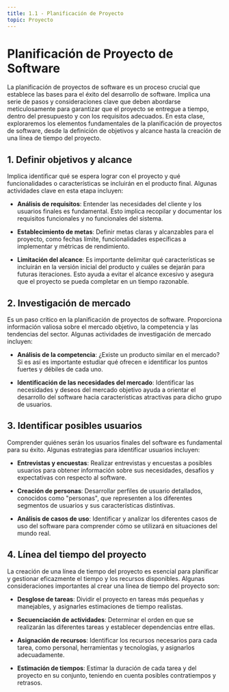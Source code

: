 ```yaml
---
title: 1.1 - Planificación de Proyecto
topic: Proyecto
---
```


# Planificación de Proyecto de Software

La planificación de proyectos de software es un proceso crucial que establece las bases para el éxito del desarrollo de software. Implica una serie de pasos y consideraciones clave que deben abordarse meticulosamente para garantizar que el proyecto se entregue a tiempo, dentro del presupuesto y con los requisitos adecuados. En esta clase, exploraremos los elementos fundamentales de la planificación de proyectos de software, desde la definición de objetivos y alcance hasta la creación de una línea de tiempo del proyecto.

## 1. Definir objetivos y alcance

Implica identificar qué se espera lograr con el proyecto y qué funcionalidades o características se incluirán en el producto final. Algunas actividades clave en esta etapa incluyen:

- **Análisis de requisitos**: Entender las necesidades del cliente y los usuarios finales es fundamental. Esto implica recopilar y documentar los requisitos funcionales y no funcionales del sistema.

- **Establecimiento de metas**: Definir metas claras y alcanzables para el proyecto, como fechas límite, funcionalidades específicas a implementar y métricas de rendimiento.

- **Limitación del alcance**: Es importante delimitar qué características se incluirán en la versión inicial del producto y cuáles se dejarán para futuras iteraciones. Esto ayuda a evitar el alcance excesivo y asegura que el proyecto se pueda completar en un tiempo razonable.

## 2. Investigación de mercado

Es un paso crítico en la planificación de proyectos de software. Proporciona información valiosa sobre el mercado objetivo, la competencia y las tendencias del sector. Algunas actividades de investigación de mercado incluyen:

- **Análisis de la competencia**: ¿Existe un producto similar en el mercado? Si es así es importante estudiar qué ofrecen e identificar los puntos fuertes y débiles de cada uno.

- **Identificación de las necesidades del mercado**: Identificar las necesidades y deseos del mercado objetivo ayuda a orientar el desarrollo del software hacia características atractivas para dicho grupo de usuarios.

## 3. Identificar posibles usuarios

Comprender quiénes serán los usuarios finales del software es fundamental para su éxito. Algunas estrategias para identificar usuarios incluyen:

- **Entrevistas y encuestas**: Realizar entrevistas y encuestas a posibles usuarios para obtener información sobre sus necesidades, desafíos y expectativas con respecto al software.

- **Creación de personas**: Desarrollar perfiles de usuario detallados, conocidos como "personas", que representen a los diferentes segmentos de usuarios y sus características distintivas.

- **Análisis de casos de uso**: Identificar y analizar los diferentes casos de uso del software para comprender cómo se utilizará en situaciones del mundo real.

## 4. Línea del tiempo del proyecto

La creación de una línea de tiempo del proyecto es esencial para planificar y gestionar eficazmente el tiempo y los recursos disponibles. Algunas consideraciones importantes al crear una línea de tiempo del proyecto son:

- **Desglose de tareas**: Dividir el proyecto en tareas más pequeñas y manejables, y asignarles estimaciones de tiempo realistas.

- **Secuenciación de actividades**: Determinar el orden en que se realizarán las diferentes tareas y establecer dependencias entre ellas.

- **Asignación de recursos**: Identificar los recursos necesarios para cada tarea, como personal, herramientas y tecnologías, y asignarlos adecuadamente.

- **Estimación de tiempos**: Estimar la duración de cada tarea y del proyecto en su conjunto, teniendo en cuenta posibles contratiempos y retrasos.